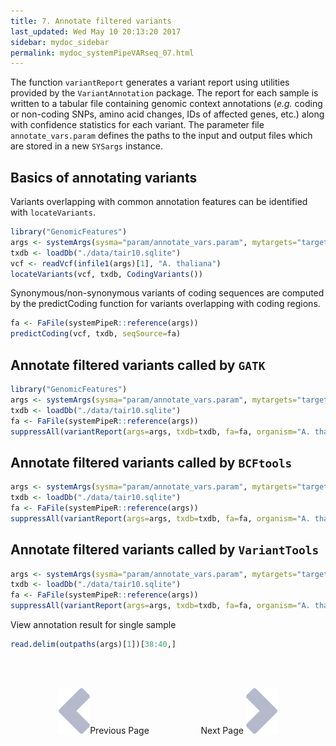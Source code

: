 ```yaml
---
title: 7. Annotate filtered variants
last_updated: Wed May 10 20:13:20 2017
sidebar: mydoc_sidebar
permalink: mydoc_systemPipeVARseq_07.html
---
```


The function `variantReport` generates a variant report using
utilities provided by the `VariantAnnotation` package. The report for
each sample is written to a tabular file containing genomic context annotations
(_e.g._ coding or non-coding SNPs, amino acid changes, IDs of affected
genes, etc.) along with confidence statistics for each variant. The parameter
file `annotate_vars.param` defines the paths to the input and output
files which are stored in a new `SYSargs` instance. 

## Basics of annotating variants

Variants overlapping with common annotation features can be identified with `locateVariants`.

```r
library("GenomicFeatures")
args <- systemArgs(sysma="param/annotate_vars.param", mytargets="targets_gatk_filtered.txt")
txdb <- loadDb("./data/tair10.sqlite")
vcf <- readVcf(infile1(args)[1], "A. thaliana")
locateVariants(vcf, txdb, CodingVariants())
```
Synonymous/non-synonymous variants of coding sequences are computed by the predictCoding function for variants overlapping with coding regions.


```r
fa <- FaFile(systemPipeR::reference(args))
predictCoding(vcf, txdb, seqSource=fa)
```

## Annotate filtered variants called by `GATK`


```r
library("GenomicFeatures")
args <- systemArgs(sysma="param/annotate_vars.param", mytargets="targets_gatk_filtered.txt")
txdb <- loadDb("./data/tair10.sqlite")
fa <- FaFile(systemPipeR::reference(args))
suppressAll(variantReport(args=args, txdb=txdb, fa=fa, organism="A. thaliana"))
```

## Annotate filtered variants called by `BCFtools`


```r
args <- systemArgs(sysma="param/annotate_vars.param", mytargets="targets_sambcf_filtered.txt")
txdb <- loadDb("./data/tair10.sqlite")
fa <- FaFile(systemPipeR::reference(args))
suppressAll(variantReport(args=args, txdb=txdb, fa=fa, organism="A. thaliana"))
```

## Annotate filtered variants called by `VariantTools`


```r
args <- systemArgs(sysma="param/annotate_vars.param", mytargets="targets_vartools_filtered.txt")
txdb <- loadDb("./data/tair10.sqlite")
fa <- FaFile(systemPipeR::reference(args))
suppressAll(variantReport(args=args, txdb=txdb, fa=fa, organism="A. thaliana"))
```

View annotation result for single sample

```r
read.delim(outpaths(args)[1])[38:40,]
```

<br><br><center><a href="mydoc_systemPipeVARseq_06.html"><img src="images/left_arrow.png" alt="Previous page."></a>Previous Page &nbsp; &nbsp; &nbsp; &nbsp; &nbsp; &nbsp; &nbsp; &nbsp; &nbsp; &nbsp; Next Page
<a href="mydoc_systemPipeVARseq_08.html"><img src="images/right_arrow.png" alt="Next page."></a></center>
